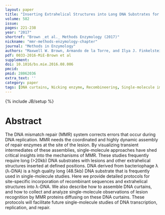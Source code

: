 ```yaml
---
layout: paper
title: "Inserting Extrahelical Structures into Long DNA Substrates for Single-Molecule Studies of DNA Mismatch Repair."
volume: 582
issue:
pages: 221-238
year: "2017"
shortref: "Brown _et al._ Methods Enzymology (2017)"
nickname: "mmr-methods-enzymology-chapter"
journal: "Methods in Enzymology"
authors: "Maxwell W. Brown, Armando de la Torre, and Ilya J. Finkelstein "
pdf: 0033-2016-MiE-Brown et al
supplement:
doi: 10.1016/bs.mie.2016.08.006
pmcid:
pmid: 28062036
extra_text: ''
category: paper
tags: [DNA curtains, Nicking enzyme, Recombineering, Single-molecule imaging]
---
```

{% include JB/setup %}

# Abstract

The DNA mismatch repair (MMR) system corrects errors that occur during DNA replication. MMR needs the coordinated and highly dynamic assembly of repair enzymes at the site of the lesion. By visualizing transient intermediates of these assemblies, single-molecule approaches have shed critical insights into the mechanisms of MMR. These studies frequently require long (>20kb) DNA substrates with lesions and other extrahelical structures inserted at defined positions. DNA derived from bacteriophage λ (λ-DNA) is a high quality long (48.5kb) DNA substrate that is frequently used in single-molecule studies. Here we provide detailed protocols for site-specific incorporation of recombinant sequences and extrahelical structures into λ-DNA. We also describe how to assemble DNA curtains, and how to collect and analyze single-molecule observations of lesion recognition by MMR proteins diffusing on these DNA curtains. These protocols will facilitate future single-molecule studies of DNA transcription, replication, and repair.
